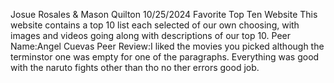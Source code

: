 Josue Rosales & Mason Quilton
10/25/2024
Favorite Top Ten Website
This website contains a top 10 list each selected of our own choosing, with images and videos going along with descriptions of our top 10.
Peer Name:Angel Cuevas
Peer Review:I liked the movies you picked although the terminstor one was empty for one of the paragraphs. Everything was good with the naruto fights other than tho no ther errors good job.